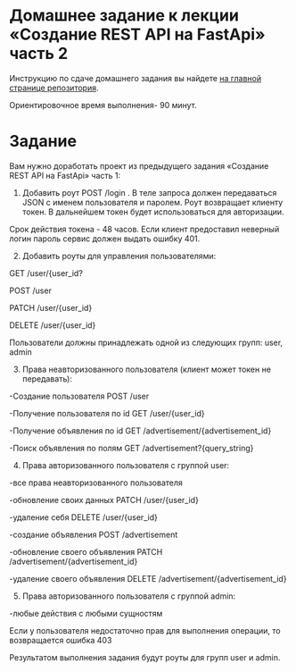 # Домашнее задание к лекции «Создание REST API на FastApi» часть 2

Инструкцию по сдаче домашнего задания вы найдете  [на главной странице репозитория](https://github.com/netology-code/py-homeworks-web/tree/new). 


Ориентировочное время выполнения- 90 минут.

# Задание 
Вам нужно доработать проект из предыдущего задания «Создание REST API на FastApi» часть 1:

1. Добавить роут POST /login . В теле запроса должен передаваться JSON с именем пользователя и паролем. 
Роут возвращает клиенту токен. В дальнейшем токен будет использоваться для авторизации. 

Срок действия токена - 48 часов. Если клиент предоставил неверный логин пароль сервис должен выдать ошибку 401. 

2. Добавить роуты для управления пользователями:

GET /user/{user_id?

POST /user

PATCH /user/{user_id}

DELETE /user/{user_id}

Пользователи должны принадлежать одной из следующих групп: user, admin

3. Права неавторизованного пользователя (клиент может токен не передавать):

-Создание пользователя POST /user

-Получение пользователя по id GET /user/{user_id}

-Получение объявления по id  GET /advertisement/{advertisement_id}

-Поиск объявления по полям GET /advertisement?{query_string}

4. Права авторизованного пользователя с группой user:

-все права неавторизованного пользователя

-обновление своих данных PATCH /user/{user_id} 

-удаление себя DELETE /user/{user_id}

-создание объявления  POST /advertisement

-обновление своего объявления PATCH /advertisement/{advertisement_id}

-удаление своего объявления DELETE /advertisement/{advertisement_id}

5. Права авторизованного пользователя с группой admin:

-любые действия с любыми сущностям

Если у пользователя недостаточно прав для выполнения операции, то возвращается ошибка 403

Результатом выполнения задания будут роуты для групп user и admin. 

